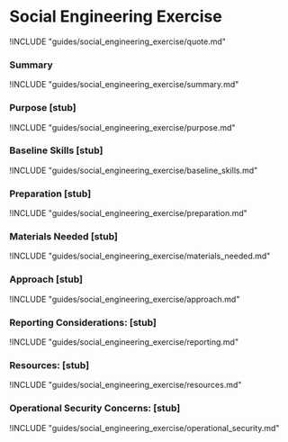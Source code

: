 # Social Engineering Exercise

!INCLUDE "guides/social_engineering_exercise/quote.md"

### Summary

!INCLUDE "guides/social_engineering_exercise/summary.md"

### Purpose [stub]

!INCLUDE "guides/social_engineering_exercise/purpose.md"

### Baseline Skills [stub]

!INCLUDE "guides/social_engineering_exercise/baseline_skills.md"

### Preparation [stub]

!INCLUDE "guides/social_engineering_exercise/preparation.md"

### Materials Needed [stub]

!INCLUDE "guides/social_engineering_exercise/materials_needed.md"

### Approach [stub]

!INCLUDE "guides/social_engineering_exercise/approach.md"

### Reporting Considerations: [stub]

!INCLUDE "guides/social_engineering_exercise/reporting.md"

### Resources: [stub]

!INCLUDE "guides/social_engineering_exercise/resources.md"

### Operational Security Concerns: [stub]

!INCLUDE "guides/social_engineering_exercise/operational_security.md"
